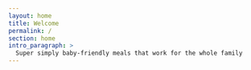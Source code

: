 ```yaml
---
layout: home
title: Welcome
permalink: /
section: home
intro_paragraph: >
  Super simply baby-friendly meals that work for the whole family
---
```

